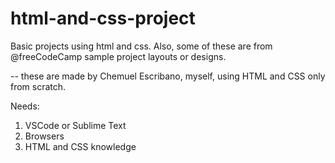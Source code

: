 # html-and-css-project
Basic projects using html and css. Also, some of these are from @freeCodeCamp sample project layouts or designs.

-- these are made by Chemuel Escribano, myself, using HTML and CSS only from scratch.

Needs:
1. VSCode or Sublime Text
2. Browsers
3. HTML and CSS knowledge

